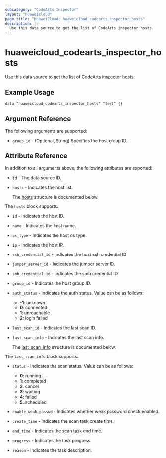 ```yaml
---
subcategory: "CodeArts Inspector"
layout: "huaweicloud"
page_title: "HuaweiCloud: huaweicloud_codearts_inspector_hosts"
description: |-
  Use this data source to get the list of CodeArts inspector hosts.
---
```


# huaweicloud_codearts_inspector_hosts

Use this data source to get the list of CodeArts inspector hosts.

## Example Usage

```hcl
data "huaweicloud_codearts_inspector_hosts" "test" {}
```

## Argument Reference

The following arguments are supported:

* `group_id` - (Optional, String) Specifies the host group ID.

## Attribute Reference

In addition to all arguments above, the following attributes are exported:

* `id` - The data source ID.

* `hosts` - Indicates the host list.

  The [hosts](#hosts_struct) structure is documented below.

<a name="hosts_struct"></a>
The `hosts` block supports:

* `id` - Indicates the host ID.

* `name` - Indicates the host name.

* `os_type` - Indicates the host os type.

* `ip` - Indicates the host IP.

* `ssh_credential_id` - Indicates the host ssh credential ID

* `jumper_server_id` - Indicates the jumper server ID.

* `smb_credential_id` - Indicates the smb credential ID.

* `group_id` - Indicates the host group ID.

* `auth_status` - Indicates the auth status.
  Value can be as follows:
  + **-1**: unknown
  + **0**: connected
  + **1**: unreachable
  + **2**: login failed

* `last_scan_id` - Indicates the last scan ID.

* `last_scan_info` - Indicates the last scan info.

  The [last_scan_info](#hosts_last_scan_info_struct) structure is documented below.

<a name="hosts_last_scan_info_struct"></a>
The `last_scan_info` block supports:

* `status` - Indicates the scan status.
  Value can be as follows:
  + **0**: running
  + **1**: completed
  + **2**: cancel
  + **3**: waiting
  + **4**: failed
  + **5**: scheduled

* `enable_weak_passwd` - Indicates whether weak password check enabled.

* `create_time` - Indicates the scan task create time.

* `end_time` - Indicates the scan task end time.

* `progress` - Indicates the task progress.

* `reason` - Indicates the task description.
